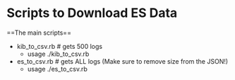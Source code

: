 # Scripts to Download ES Data

==The main scripts==
* kib_to_csv.rb # gets 500 logs
  - usage ./kib_to_csv.rb <data>
* es_to_csv.rb # gets ALL logs (Make sure to remove size from the JSON!)
  - usage ./es_to_csv.rb <data> 
